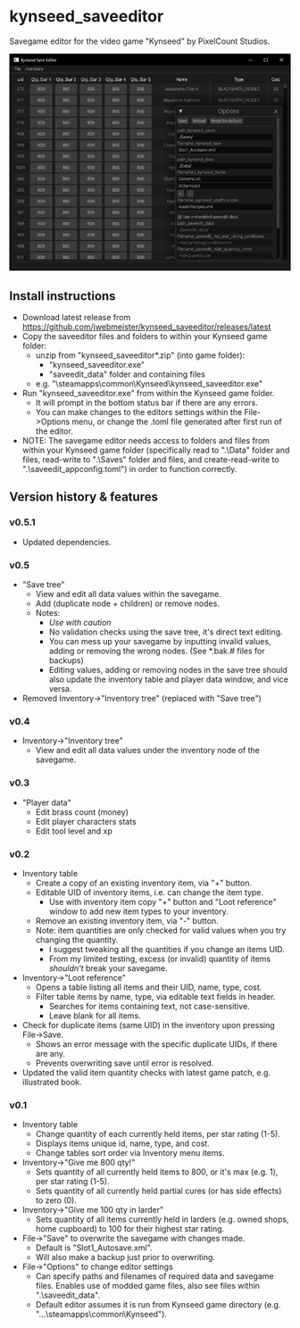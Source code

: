 # kynseed_saveeditor

Savegame editor for the video game "Kynseed" by PixelCount Studios.

![Alt text](./docs/kynseed_saveeditor_001.jpg?raw=true "kynseed_saveeditor")

## Install instructions
- Download latest release from https://github.com/jwebmeister/kynseed_saveeditor/releases/latest
- Copy the saveeditor files and folders to within your Kynseed game folder:
    - unzip from "kynseed_saveeditor*.zip" (into game folder):
        - "kynseed_saveeditor.exe"
        - "saveedit_data" folder and containing files
    - e.g. "\steamapps\common\Kynseed\kynseed_saveeditor.exe"
- Run "kynseed_saveeditor.exe" from within the Kynseed game folder.  
    - It will prompt in the bottom status bar if there are any errors.  
    - You can make changes to the editors settings within the File->Options menu, or change the .toml file generated after first run of the editor.
- NOTE: The savegame editor needs access to folders and files from within your Kynseed game folder (specifically read to ".\Data" folder and files, read-write to ".\Saves" folder and files, and create-read-write to ".\saveedit_appconfig.toml") in order to function correctly.


## Version history & features
### v0.5.1
- Updated dependencies.

### v0.5
- "Save tree"
    - View and edit all data values within the savegame.
    - Add (duplicate node + children) or remove nodes.
    - Notes: 
        - *Use with caution*
        - No validation checks using the save tree, it's direct text editing.
        - You can mess up your savegame by inputting invalid values, adding or removing the wrong nodes. (See *.bak.# files for backups)
        - Editing values, adding or removing nodes in the save tree should also update the inventory table and player data window, and vice versa.
- Removed Inventory->"Inventory tree" (replaced with "Save tree")

### v0.4
- Inventory->"Inventory tree"
    - View and edit all data values under the inventory node of the savegame.

### v0.3
- "Player data"
    - Edit brass count (money)
    - Edit player characters stats
    - Edit tool level and xp

### v0.2
- Inventory table
    - Create a copy of an existing inventory item, via "+" button.
    - Editable UID of inventory items, i.e. can change the item type. 
        - Use with inventory item copy "+" button and "Loot reference" window to add new item types to your inventory.
    - Remove an existing inventory item, via "-" button.
    - Note: item quantities are only checked for valid values when you try changing the quantity. 
        - I suggest tweaking all the quantities if you change an items UID.
        - From my limited testing, excess (or invalid) quantity of items *shouldn't* break your savegame.
- Inventory->"Loot reference"
    - Opens a table listing all items and their UID, name, type, cost.
    - Filter table items by name, type, via editable text fields in header. 
        - Searches for items containing text, not case-sensitive. 
        - Leave blank for all items.
- Check for duplicate items (same UID) in the inventory upon pressing File->Save. 
    - Shows an error message with the specific duplicate UIDs, if there are any.
    - Prevents overwriting save until error is resolved.
- Updated the valid item quantity checks with latest game patch, e.g. illustrated book.

### v0.1
- Inventory table
    - Change quantity of each currently held items, per star rating (1-5).
    - Displays items unique id, name, type, and cost.
    - Change tables sort order via Inventory menu items.
- Inventory->"Give me 800 qty!" 
    - Sets quantity of all currently held items to 800, or it's max (e.g. 1), per star rating (1-5).
    - Sets quantity of all currently held partial cures (or has side effects) to zero (0).
- Inventory->"Give me 100 qty in larder"
    - Sets quantity of all items currently held in larders (e.g. owned shops, home cupboard) to 100 for their highest star rating.
- File->"Save" to overwrite the savegame with changes made.
    - Default is "Slot1_Autosave.xml".
    - Will also make a backup just prior to overwriting.
- File->"Options" to change editor settings
    - Can specify paths and filenames of required data and savegame files. Enables use of modded game files, also see files within ".\saveedit_data\".
    - Default editor assumes it is run from Kynseed game directory (e.g. "...\steamapps\common\Kynseed\").

